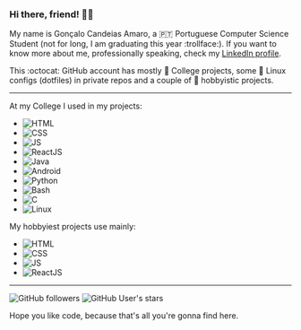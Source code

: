 ### Hi there, friend! :wave::adult:

My name is Gonçalo Candeias Amaro, a :portugal: Portuguese Computer Science Student (not for long, I am graduating this year :trollface:). 
If you want to know more about me, professionally speaking, check my [LinkedIn profile](https://www.linkedin.com/in/amaro374/).

This :octocat: GitHub account has mostly :school: College projects, some :penguin: Linux configs (dotfiles) in private repos and a couple of :house_with_garden: hobbyistic projects.

---

At my College I used in my projects: 
 + ![HTML](https://img.shields.io/badge/-HTML5-E34F26?logo=html5) 
 + ![CSS](https://img.shields.io/badge/-CSS3-1572B6?logo=css3) 
 + ![JS](https://img.shields.io/badge/-JavaScript-F7DF1E?logo=javascript) 
 + ![ReactJS](https://img.shields.io/badge/-React-61DAFB?logo=react) 
 + ![Java](https://img.shields.io/badge/-Java-007396?logo=java) 
 + ![Android](https://img.shields.io/badge/-Android-3DDC84?logo=android) 
 + ![Python](https://img.shields.io/badge/-Python-61DAFB?logo=react) 
 + ![Bash](https://img.shields.io/badge/-Bash-4EAA25?logo=gnubash) 
 + ![C](https://img.shields.io/badge/-C-A8B9CC?logo=c) 
 + ![Linux](https://img.shields.io/badge/-Linux-FCC624?logo=linux) 

My hobbyiest projects use mainly: 
 + ![HTML](https://img.shields.io/badge/-HTML5-E34F26?logo=html5) 
 + ![CSS](https://img.shields.io/badge/-CSS3-1572B6?logo=css3) 
 + ![JS](https://img.shields.io/badge/-JavaScript-F7DF1E?logo=javascript) 
 + ![ReactJS](https://img.shields.io/badge/-React-61DAFB?logo=react)

---

![GitHub followers](https://img.shields.io/github/followers/CatKinKitKat?style=social) ![GitHub User's stars](https://img.shields.io/github/stars/CatKinKitKat?style=social)

Hope you like code, because that's all you're gonna find here.
